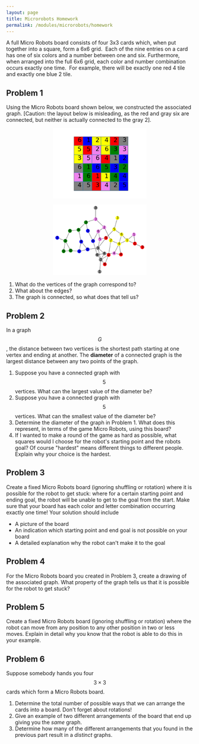 ```yaml
---
layout: page
title: Microrobots Homework
permalink: /modules/microrobots/homework
---
```


A full Micro Robots board consists of four 3x3 cards which, when put together into a square, form a 6x6 grid.  Each of the nine entries on a card has one of six colors and a number between one and six.  Furthermore, when arranged into the full 6x6 grid, each color and number combination occurs exactly one time.  For example, there will be exactly one red 4 tile and exactly one blue 2 tile.

## Problem 1

Using the Micro Robots board shown below, we constructed the associated graph.  [Caution: the layout below is misleading, as the red and gray six are connected, but neither is actually connected to the gray 2].

<p align="center"><img src="fig/homework-board.png" width="50%"/></p>
<p align="center"><img src="fig/homework-graph.png" width="50%"/></p>

1. What do the vertices of the graph correspond to?
2. What about the edges?
3. The graph is connected, so what does that tell us?

## Problem 2

In a graph $$G$$, the distance between two vertices is the shortest path starting at one vertex and ending at another.
The **diameter** of a connected graph is the largest distance between any two points of the graph.

1. Suppose you have a connected graph with $$5$$ vertices.  What can the largest value of the diameter be?
2. Suppose you have a connected graph with $$5$$ vertices.  What can the smallest value of the diameter be?
3. Determine the diameter of the graph in Problem 1.  What does this represent, in terms of the game Micro Robots, using this board?
4. If I wanted to make a round of the game as hard as possible, what squares would I choose for the robot's starting point and the robots goal?  Of course "hardest" means different things to different people.  Explain why your choice is the hardest.

## Problem 3

Create a fixed Micro Robots board (ignoring shuffling or rotation) where it is possible for the robot to get stuck: where for a certain starting point and ending goal, the robot will be unable to get to the goal from the start.  Make sure that your board has each color and letter combination occurring exactly one time!  Your solution should include

* A picture of the board
* An indication which starting point and end goal is not possible on your board
* A detailed explanation why the robot can't make it to the goal

## Problem 4

For the Micro Robots board you created in Problem 3, create a drawing of the associated graph.  What property of the graph tells us that it is possible for the robot to get stuck?

## Problem 5

Create a fixed Micro Robots board (ignoring shuffling or rotation) where the robot can move from any position to any other position in two or less moves.  Explain in detail why you know that the robot is able to do this in your example.

## Problem 6

Suppose somebody hands you four $$3\times 3$$ cards which form a Micro Robots board.
1. Determine the total number of possible ways that we can arrange the cards into a board.  Don't forget about rotations!
2. Give an example of two different arrangements of the board that end up giving you the *same* graph.
2. Determine how many of the different arrangements that you found in the previous part result in a *distinct* graphs.





